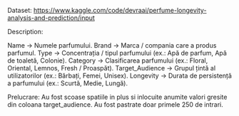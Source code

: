 Dataset:
https://www.kaggle.com/code/devraai/perfume-longevity-analysis-and-prediction/input

Description:

Name → Numele parfumului.
Brand → Marca / compania care a produs parfumul.
Type → Concentrația / tipul parfumului (ex.: Apă de parfum, Apă de toaletă, Colonie).
Category → Clasificarea parfumului (ex.: Floral, Oriental, Lemnos, Fresh / Proaspăt).
Target_Audience → Grupul țintă al utilizatorilor (ex.: Bărbați, Femei, Unisex).
Longevity → Durata de persistență a parfumului (ex.: Scurtă, Medie, Lungă).

Prelucrare:
Au fost scoase spatiile in plus si inlocuite anumite valori gresite din coloana target_audience.
Au fost pastrate doar primele 250 de intrari.
